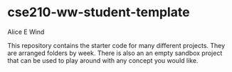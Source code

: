 # cse210-ww-student-template
Alice E Wind


This repository contains the starter code for many different projects. They are arranged folders by week. There is also an an empty sandbox project that can be used to play around with any concept you would like.
